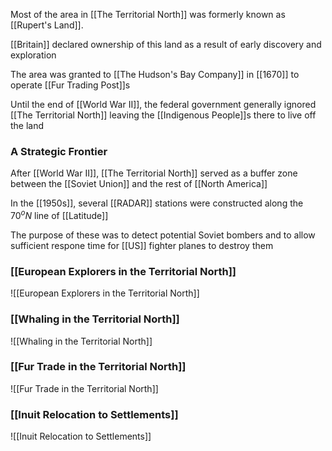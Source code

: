 Most of the area in [[The Territorial North]] was formerly known as [[Rupert's Land]].

[[Britain]] declared ownership of this land as a result of early discovery and exploration

The area was granted to [[The Hudson's Bay Company]] in [[1670]] to operate [[Fur Trading Post]]s

Until the end of [[World War II]], the federal government generally ignored [[The Territorial North]] leaving the [[Indigenous People]]s there to live off the land

### A Strategic Frontier
After [[World War II]], [[The Territorial North]] served as a buffer zone between the [[Soviet Union]] and the rest of [[North America]]

In the [[1950s]], several [[RADAR]] stations were constructed along the $70^oN$ line of [[Latitude]]

The purpose of these was to detect potential Soviet bombers and to allow sufficient respone time for [[US]] fighter planes to destroy them

### [[European Explorers in the Territorial North]]
![[European Explorers in the Territorial North]]

### [[Whaling in the Territorial North]]
![[Whaling in the Territorial North]]

### [[Fur Trade in the Territorial North]]
![[Fur Trade in the Territorial North]]

### [[Inuit Relocation to Settlements]]
![[Inuit Relocation to Settlements]]

